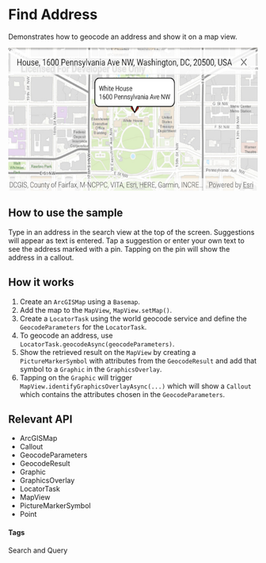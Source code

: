 # Find Address
Demonstrates how to geocode an address and show it on a map view.

![Find Address App](find-address.png)

## How to use the sample
Type in an address in the search view at the top of the screen. Suggestions will appear as text is entered. Tap a suggestion or enter your own text to see the address marked with a pin. Tapping on the pin will show the address in a callout.

## How it works
1. Create an `ArcGISMap` using a `Basemap`.
1. Add the map to the `MapView`, `MapView.setMap()`.
1. Create a `LocatorTask` using the world geocode service and define the `GeocodeParameters` for  the `LocatorTask`.
1. To geocode an address, use `LocatorTask.geocodeAsync(geocodeParameters)`.
1. Show the retrieved result on the `MapView` by creating a `PictureMarkerSymbol` with attributes from the `GeocodeResult` and add that symbol to a `Graphic` in the `GraphicsOverlay`.
1. Tapping on the `Graphic` will trigger `MapView.identifyGraphicsOverlayAsync(...)` which will show a `Callout` which contains the attributes chosen in the `GeocodeParameters`.

## Relevant API
* ArcGISMap
* Callout
* GeocodeParameters
* GeocodeResult
* Graphic
* GraphicsOverlay
* LocatorTask
* MapView
* PictureMarkerSymbol
* Point

#### Tags
Search and Query